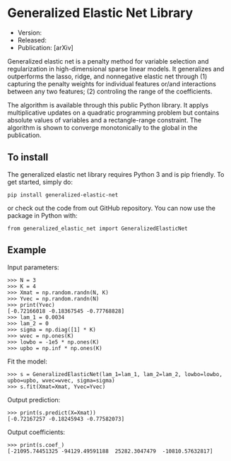 # Generalized Elastic Net Library
- Version:
- Released: 
- Publication: [arXiv]

Generalized elastic net is a penalty method for variable selection and regularization in high-dimensional sparse linear models. It generalizes and outperforms the lasso, ridge, and nonnegative elastic net through (1) capturing the penalty weights for individual features or/and interactions between any two features; (2) controling the range of the coefficients.

The algorithm is available through this public Python library. It applys multiplicative updates on a quadratic programming problem but contains absolute values of variables and a rectangle-range constraint. The algorithm is shown to converge monotonically to the global in the publication.

## To install
The generalized elastic net library requires Python 3 and is pip friendly. To get started, simply do:
```
pip install generalized-elastic-net
```
or check out the code from out GitHub repository.
You can now use the package in Python with:
```
from generalized_elastic_net import GeneralizedElasticNet
```

## Example
Input parameters: 
```
>>> N = 3
>>> K = 4
>>> Xmat = np.random.randn(N, K)
>>> Yvec = np.random.randn(N)
>>> print(Yvec)
[-0.72166018 -0.18367545 -0.77768828]
>>> lam_1 = 0.0034
>>> lam_2 = 0
>>> sigma = np.diag([1] * K)
>>> wvec = np.ones(K)
>>> lowbo = -1e5 * np.ones(K)
>>> upbo = np.inf * np.ones(K)
```
Fit the model:
```
>>> s = GeneralizedElasticNet(lam_1=lam_1, lam_2=lam_2, lowbo=lowbo, upbo=upbo, wvec=wvec, sigma=sigma)
>>> s.fit(Xmat=Xmat, Yvec=Yvec)
```
Output prediction:
```
>>> print(s.predict(X=Xmat))
[-0.72167257 -0.18245943 -0.77582073]
```
Output coefficients:
```
>>> print(s.coef_)
[-21095.74451325 -94129.49591188  25282.3047479  -10810.57632817]
```

